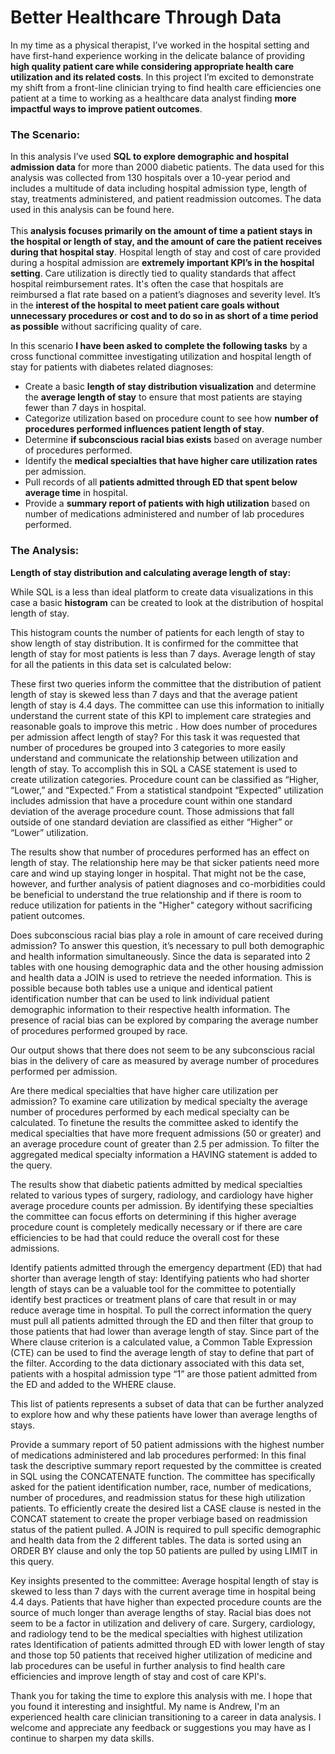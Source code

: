 # Better Healthcare Through Data

In my time as a physical therapist, I’ve worked in the hospital setting and have first-hand experience working in the delicate balance of providing **high quality patient care while considering appropriate health care utilization and its related costs**. In this project I’m excited to demonstrate my shift from a front-line clinician trying to find health care efficiencies one patient at a time to working as a healthcare data analyst finding **more impactful ways to improve patient outcomes**.

### The Scenario:

In this analysis I’ve used **SQL to explore demographic and hospital admission data** for more than 2000 diabetic patients. The data used for this analysis was collected from 130 hospitals over a 10-year period and includes a multitude of data including hospital admission type, length of stay, treatments administered, and patient readmission outcomes. The data used in this analysis can be found here. 
<br/><br/>
This **analysis focuses primarily on the amount of time a patient stays in the hospital or length of stay, and the amount of care the patient receives during that hospital stay**. Hospital length of stay and cost of care provided during a hospital admission are **extremely important KPI’s in the hospital setting**. Care utilization is directly tied to quality standards that affect hospital reimbursement rates. It's often the case that hospitals are reimbursed a flat rate based on a patient’s diagnoses and severity level. It’s in the **interest of the hospital to meet patient care goals without unnecessary procedures or cost and to do so in as short of a time period as possible** without sacrificing quality of care.

In this scenario **I have been asked to complete the following tasks** by a cross functional committee investigating utilization and hospital length of stay for patients with diabetes related diagnoses:

* Create a basic **length of stay distribution visualization** and determine the **average length of stay** to ensure that most patients are staying fewer than 7 days in hospital.
* Categorize utilization based on procedure count to see how **number of procedures performed influences patient length of stay**.
* Determine **if subconscious racial bias exists** based on average number of procedures performed.
* Identify the **medical specialties that have higher care utilization rates** per admission.
* Pull records of all **patients admitted through ED that spent below average time** in hospital.
* Provide a **summary report of patients with high utilization** based on number of medications administered and number of lab procedures performed.
 
### The Analysis:

**Length of stay distribution and calculating average length of stay:**

While SQL is a less than ideal platform to create data visualizations in this case a basic **histogram** can be created to look at the distribution of hospital length of stay.


This histogram counts the number of patients for each length of stay to show length of stay distribution. It is confirmed for the committee that length of stay for most patients is less than 7 days.
Average length of stay for all the patients in this data set is calculated below:



These first two queries inform the committee that the distribution of patient length of stay is skewed less than 7 days and that the average patient length of stay is 4.4 days. The committee can use this information to initially understand the current state of this KPI to implement care strategies and reasonable goals to improve this metric
.
How does number of procedures per admission affect length of stay?
For this task it was requested that number of procedures be grouped into 3 categories to more easily understand and communicate the relationship between utilization and length of stay. To accomplish this in SQL a CASE statement is used to create utilization categories.
Procedure count can be classified as “Higher, “Lower,” and “Expected.” From a statistical standpoint “Expected” utilization includes admission that have a procedure count within one standard deviation of the average procedure count. Those admissions that fall outside of one standard deviation are classified as either “Higher” or “Lower” utilization.



The results show that number of procedures performed has an effect on length of stay. The relationship here may be that sicker patients need more care and wind up staying longer in hospital. That might not be the case, however, and further analysis of patient diagnoses and co-morbidities could be beneficial to understand the true relationship and if there is room to reduce utilization for patients in the "Higher" category without sacrificing patient outcomes.
 
Does subconscious racial bias play a role in amount of care received during admission?
To answer this question, it’s necessary to pull both demographic and health information simultaneously. Since the data is separated into 2 tables with one housing demographic data and the other housing admission and health data a JOIN is used to retrieve the needed information. This is possible because both tables use a unique and identical patient identification number that can be used to link individual patient demographic information to their respective health information. The presence of racial bias can be explored by comparing the average number of procedures performed grouped by race.



Our output shows that there does not seem to be any subconscious racial bias in the delivery of care as measured by average number of procedures performed per admission.

Are there medical specialties that have higher care utilization per admission?
To examine care utilization by medical specialty the average number of procedures performed by each medical specialty can be calculated. To finetune the results the committee asked to identify the medical specialties that have more frequent admissions (50 or greater) and an average procedure count of greater than 2.5 per admission. To filter the aggregated medical specialty information a HAVING statement is added to the query.



The results show that diabetic patients admitted by medical specialties related to various types of surgery, radiology, and cardiology have higher average procedure counts per admission. By identifying these specialties the committee can focus efforts on determining if this higher average procedure count is completely medically necessary or if there are care efficiencies to be had that could reduce the overall cost for these admissions.

Identify patients admitted through the emergency department (ED) that had shorter than average length of stay:
Identifying patients who had shorter length of stays can be a valuable tool for the committee to potentially identify best practices or treatment plans of care that result in or may reduce average time in hospital. To pull the correct information the query must pull all patients admitted through the ED and then filter that group to those patients that had lower than average length of stay. Since part of the Where clause criterion is a calculated value, a Common Table Expression (CTE) can be used to find the average length of stay to define that part of the filter. According to the data dictionary associated with this data set, patients with a hospital admission type “1” are those patient admitted from the ED and added to the WHERE clause.



This list of patients represents a subset of data that can be further analyzed to explore how and why these patients have lower than average lengths of stays.
 
Provide a summary report of 50 patient admissions with the highest number of medications administered and lab procedures performed:
In this final task the descriptive summary report requested by the committee is created in SQL using the CONCATENATE function. The committee has specifically asked for the patient identification number, race, number of medications, number of procedures, and readmission status for these high utilization patients. To efficiently create the desired list a CASE clause is nested in the CONCAT statement to create the proper verbiage based on readmission status of the patient pulled. A JOIN is required to pull specific demographic and health data from the 2 different tables. The data is sorted using an ORDER BY clause and only the top 50 patients are pulled by using LIMIT in this query.


Key insights presented to the committee:
Average hospital length of stay is skewed to less than 7 days with the current average time in hospital being 4.4 days.
Patients that have higher than expected procedure counts are the source of much longer than average lengths of stay.
Racial bias does not seem to be a factor in utilization and delivery of care.
Surgery, cardiology, and radiology tend to be the medical specialties with highest utilization rates
Identification of patients admitted through ED with lower length of stay and those top 50 patients that received higher utilization of medicine and lab procedures can be useful in further analysis to find health care efficiencies and improve length of stay and cost of care KPI's.

Thank you for taking the time to explore this analysis with me. I hope that you found it interesting and insightful. My name is Andrew, I'm an experienced health care clinician transitioning to a career in data analysis. I welcome and appreciate any feedback or suggestions you may have as I continue to sharpen my data skills.
